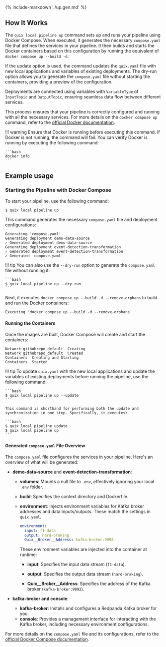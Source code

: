 {% include-markdown './up.gen.md' %}

## How It Works

The `quix local pipeline up` command sets up and runs your pipeline using Docker Compose. When executed, it generates the necessary `compose.yaml` file that defines the services in your pipeline. It then builds and starts the Docker containers based on this configuration by running the equivalent of `docker compose up --build -d`.

If the update option is used, the command updates the `quix.yaml` file with new local applications and variables of existing deployments. The dry-run option allows you to generate the `compose.yaml` file without starting the containers, providing a preview of the configuration.

Deployments are connected using variables with `VariableType` of `InputTopic` and `OutputTopic`, ensuring seamless data flow between different services.

This process ensures that your pipeline is correctly configured and running with all the necessary services. For more details on the `docker compose up` command, refer to the [official Docker documentation](https://docs.docker.com/reference/cli/docker/compose/up/).

!!! warning
    Ensure that Docker is running before executing this command. If Docker is not running, the command will fail. You can verify Docker is running by executing the following command:

    ```bash
    docker info
    ```

## Example usage
### Starting the Pipeline with Docker Compose

To start your pipeline, use the following command:

```bash
$ quix local pipeline up
```

This command generates the necessary `compose.yaml` file and deployment configurations:

```
Generating 'compose.yaml'
Generating deployment demo-data-source
✓ Generated deployment demo-data-source
Generating deployment event-detection-transformation
✓ Generated deployment event-detection-transformation
✓ Generated 'compose.yaml'
```

!!! tip
    You can also use the `--dry-run` option to generate the `compose.yaml` file without running it:

    ```bash
    $ quix local pipeline up --dry-run
    ```

Next, it executes `docker compose up --build -d --remove-orphans` to build and run the Docker containers:

```text
Executing 'docker compose up --build -d --remove-orphans'
```

#### Running the Containers

Once the images are built, Docker Compose will create and start the containers:

```text
Network githubrepo_default  Creating
Network githubrepo_default  Created
Containers  Creating and Starting
Containers  Started
```

!!! tip
    To update `quix.yaml` with the new local applications and update the variables of existing deployments before running the pipeline, use the following command:

    ```bash
    $ quix local pipeline up --update
    ```

    This command is shorthand for performing both the update and synchronization in one step. Specifically, it executes:

    ```bash
    $ quix local pipeline update
    $ quix local pipeline up
    ```

#### Generated `compose.yaml` File Overview

The `compose.yaml` file configures the services in your pipeline. Here's an overview of what will be generated:

- **demo-data-source** and **event-detection-transformation**:
  - **volumes**: Mounts a null file to `.env`, effectively ignoring your local `.env` folder.
  - **build**: Specifies the context directory and Dockerfile.
  - **environment**: Injects environment variables for Kafka broker addresses and data inputs/outputs. These match the settings in `quix.yaml`.

    ```yaml
    environment:
      input: f1-data
      output: hard-braking
      Quix__Broker__Address: kafka-broker:9092
    ```

    These environment variables are injected into the container at runtime:

    - **input**: Specifies the input data stream (`f1-data`).

    - **output**: Specifies the output data stream (`hard-braking`).

    - **Quix__Broker__Address**: Specifies the address of the Kafka broker (`kafka-broker:9092`).

- **kafka-broker and console**:
  - **kafka-broker**: Installs and configures a Redpanda Kafka broker for you.
  - **console**: Provides a management interface for interacting with the Kafka broker, including necessary environment configurations.

For more details on the `compose.yaml` file and its configurations, refer to the [official Docker Compose documentation](https://docs.docker.com/compose/compose-file/).